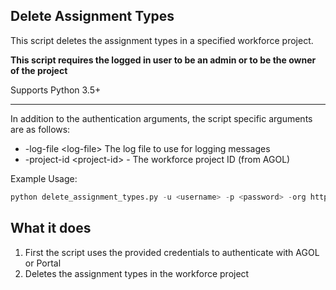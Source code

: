 ## Delete Assignment Types

This script deletes the assignment types in a specified workforce project.

**This script requires the logged in user to be an admin or to be the owner of the project**


Supports Python 3.5+

----

In addition to the authentication arguments, the script specific arguments are as follows:

- -log-file \<log-file\> The log file to use for logging messages
- -project-id \<project-id\> - The workforce project ID (from AGOL)

Example Usage:
```python
python delete_assignment_types.py -u <username> -p <password> -org https://<org>.maps.arcgis.com -project-id <project-id> -log-file log.txt
```

## What it does

 1. First the script uses the provided credentials to authenticate with AGOL or Portal
 2. Deletes the assignment types in the workforce project
